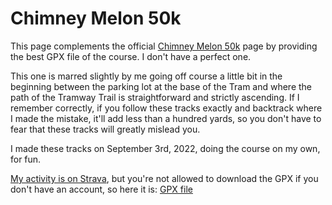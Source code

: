# Chimney Melon 50k

This page complements the official [Chimney Melon
50k](https://newmexicofa50k.wordpress.com/chimney-melon-50k/) page by
providing the best GPX file of the course.  I don't have a perfect one.

This one is marred slightly by me going off course a little bit in the
beginning between the parking lot at the base of the Tram and where
the path of the Tramway Trail is straightforward and strictly ascending.
If I remember correctly, if you follow these tracks exactly and backtrack
where I made the mistake, it'll add less than a hundred yards, so you
don't have to fear that these tracks will greatly mislead you.

I made these tracks on September 3rd, 2022, doing the course on my
own, for fun.

[My activity is on
Strava](https://www.strava.com/activities/7750124403), but you're not
allowed to download the GPX if you don't have an account, so here it
is: [GPX file](chimney_melon_50k/Chimney_Melon_50k_course.gpx)
